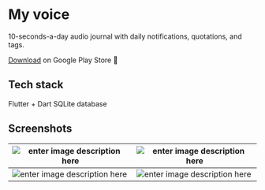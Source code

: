 # My voice
 10-seconds-a-day audio journal with daily notifications, quotations, and tags.

[Download](https://play.google.com/store/apps/details?id=com.tamnada.audio_journal&hl=en&gl=US) on Google Play Store :robot:

## Tech stack
Flutter + Dart
SQLite database

## Screenshots
| ![enter image description here](https://github.com/ettoma/my_voice/assets/66718384/367dd8ef-9210-4ba4-b37e-fbc05371a81e) | ![enter image description here](https://github.com/ettoma/my_voice/assets/66718384/1bb7c715-ffd4-4def-8350-7232844dca02) |
|--|--|
| ![enter image description here](https://github.com/ettoma/my_voice/assets/66718384/9c8accff-ebd3-4dd2-af2a-0dcffec662f2) | ![enter image description here](https://github.com/ettoma/my_voice/assets/66718384/bd9f5cb1-8f75-4ff1-a68b-413da0bd75b9) |




